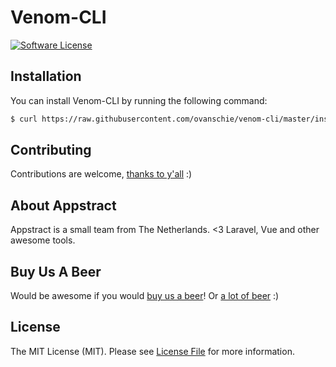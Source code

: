 # Venom-CLI

[![Software License](https://img.shields.io/badge/license-MIT-brightgreen.svg?style=flat-square)](LICENSE.md)

## Installation

You can install Venom-CLI by running the following command:

``` bash
$ curl https://raw.githubusercontent.com/ovanschie/venom-cli/master/install.sh -0 | sh
```

## Contributing

Contributions are welcome, [thanks to y'all](https://github.com/ovanschie/venom-cli/graphs/contributors) :)

## About Appstract

Appstract is a small team from The Netherlands. <3 Laravel, Vue and other awesome tools.

## Buy Us A Beer

Would be awesome if you would [buy us a beer](https://www.paypal.me/teamappstract/10)! Or [a lot of beer](https://www.patreon.com/appstract) :)

## License

The MIT License (MIT). Please see [License File](LICENSE.md) for more information.
